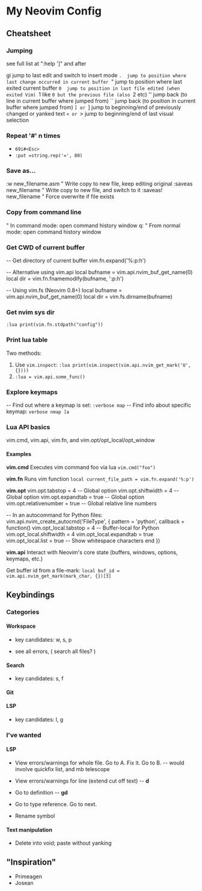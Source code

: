 # My Neovim Config

## Cheatsheet

### Jumping

see full list at ":help ']" and after

gi jump to last edit and switch to insert mode
`.	jump to position where last change occurred in current buffer
`" jump to position where last exited current buffer
`0	jump to position in last file edited (when exited Vim)
`1 like `0 but the previous file (also `2 etc)
'' jump back (to line in current buffer where jumped from)
``	jump back (to position in current buffer where jumped from)
`[ or `] jump to beginning/end of previously changed or yanked text
`< or `> jump to beginning/end of last visual selection

### Repeat '#' n times

- `69i#<Esc>`
- `:put =string.rep('=', 80)`

### Save as...

:w new_filename.asm " Write copy to new file, keep editing original
:saveas new_filename " Write copy to new file, and switch to it
:saveas! new_filename " Force overwrite if file exists

### Copy from command line

<C-f> " In command mode: open command history window
q: " From normal mode: open command history window

### Get CWD of current buffer

-- Get directory of current buffer
vim.fn.expand('%:p:h')

-- Alternative using vim.api
local bufname = vim.api.nvim_buf_get_name(0)
local dir = vim.fn.fnamemodify(bufname, ':p:h')

-- Using vim.fs (Neovim 0.8+)
local bufname = vim.api.nvim_buf_get_name(0)
local dir = vim.fs.dirname(bufname)

### Get nvim sys dir

`:lua print(vim.fn.stdpath("config"))`

### Print lua table

Two methods:

1. Use `vim.inspect`: `:lua print(vim.inspect(vim.api.nvim_get_mark('U',{})))`
2. `:lua = vim.api.some_func()`

### Explore keymaps

-- Find out where a keymap is set: `:verbose map`
-- Find info about specific keymap: `verbose nmap ]a`

### Lua API basics

vim.cmd, vim.api, vim.fn, and vim.opt/opt_local/opt_window

#### Examples

**vim.cmd**
Executes vim command foo via lua
`vim.cmd("foo")`

**vim.fn**
Runs vim function
`local current_file_path = vim.fn.expand('%:p')`

**vim.opt**
vim.opt.tabstop = 4 -- Global option
vim.opt.shiftwidth = 4 -- Global option
vim.opt.expandtab = true -- Global option
vim.opt.relativenumber = true -- Global relative line numbers

-- In an autocommand for Python files:
vim.api.nvim_create_autocmd('FileType', {
pattern = 'python',
callback = function()
vim.opt_local.tabstop = 4 -- Buffer-local for Python
vim.opt_local.shiftwidth = 4
vim.opt_local.expandtab = true
vim.opt_local.list = true -- Show whitespace characters
end
})

**vim.api**
Interact with Neovim's core state (buffers, windows, options, keymaps, etc.)

Get buffer id from a file-mark:
`local buf_id = vim.api.nvim_get_mark(mark_char, {})[3]`

## Keybindings

### Categories

#### Workspace

- key candidates: w, s, p

- see all errors, ( search all files? )

#### Search

- key candidates: s, f

#### Git

#### LSP

- key candidates: l, g

### I've wanted

#### LSP

- View errors/warnings for whole file. Go to A. Fix it. Go to B. -- would involve quickfix list, and mb telescope
- View errors/warnings for line (extend cut off text) -- **<leader>d**

- Go to definition -- **gd**
- Go to type reference. Go to next.

- Rename symbol

#### Text manipulation

- Delete into void; paste without yanking

## "Inspiration"

- Primeagen
- Josean
